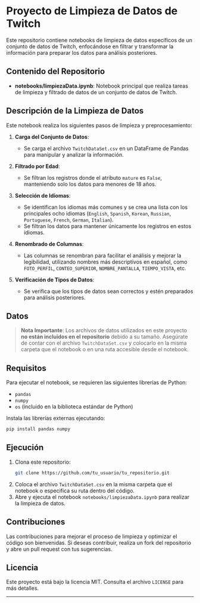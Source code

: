 
# Proyecto de Limpieza de Datos de Twitch

Este repositorio contiene notebooks de limpieza de datos específicos de un conjunto de datos de Twitch, enfocándose en filtrar y transformar la información para preparar los datos para análisis posteriores.

## Contenido del Repositorio

- **notebooks/limpiezaData.ipynb**: Notebook principal que realiza tareas de limpieza y filtrado de datos de un conjunto de datos de Twitch.

## Descripción de la Limpieza de Datos

Este notebook realiza los siguientes pasos de limpieza y preprocesamiento:

1. **Carga del Conjunto de Datos**:

   - Se carga el archivo `TwitchDataSet.csv` en un DataFrame de Pandas para manipular y analizar la información.
2. **Filtrado por Edad**:

   - Se filtran los registros donde el atributo `mature` es `False`, manteniendo solo los datos para menores de 18 años.
3. **Selección de Idiomas**:

   - Se identifican los idiomas más comunes y se crea una lista con los principales ocho idiomas (`English`, `Spanish`, `Korean`, `Russian`, `Portuguese`, `French`, `German`, `Italian`).
   - Se filtran los datos para mantener únicamente los registros en estos idiomas.
4. **Renombrado de Columnas**:

   - Las columnas se renombran para facilitar el análisis y mejorar la legibilidad, utilizando nombres más descriptivos en español, como `FOTO_PERFIL`, `CONTEO_SUPERIOR`, `NOMBRE_PANTALLA`, `TIEMPO_VISTA`, etc.
5. **Verificación de Tipos de Datos**:

   - Se verifica que los tipos de datos sean correctos y estén preparados para análisis posteriores.

## Datos

> **Nota Importante**:
> Los archivos de datos utilizados en este proyecto **no están incluidos en el repositorio** debido a su tamaño. Asegúrate de contar con el archivo `TwitchDataSet.csv` y colocarlo en la misma carpeta que el notebook o en una ruta accesible desde el notebook.

## Requisitos

Para ejecutar el notebook, se requieren las siguientes librerías de Python:

- `pandas`
- `numpy`
- `os` (incluido en la biblioteca estándar de Python)

Instala las librerías externas ejecutando:

```bash
pip install pandas numpy
```

## Ejecución

1. Clona este repositorio:
   ```bash
   git clone https://github.com/tu_usuario/tu_repositorio.git
   ```
2. Coloca el archivo `TwitchDataSet.csv` en la misma carpeta que el notebook o especifica su ruta dentro del código.
3. Abre y ejecuta el notebook `notebooks/limpiezaData.ipynb` para realizar la limpieza de datos.

## Contribuciones

Las contribuciones para mejorar el proceso de limpieza y optimizar el código son bienvenidas. Si deseas contribuir, realiza un fork del repositorio y abre un pull request con tus sugerencias.

## Licencia

Este proyecto está bajo la licencia MIT. Consulta el archivo `LICENSE` para más detalles.

---

